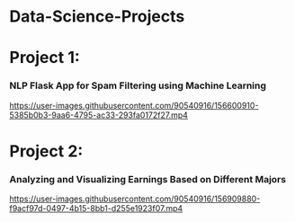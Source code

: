 # **Data-Science-Projects**

# Project 1:
### **NLP Flask App for Spam Filtering using Machine Learning**
https://user-images.githubusercontent.com/90540916/156600910-5385b0b3-9aa6-4795-ac33-293fa0172f27.mp4

# Project 2:
### **Analyzing and Visualizing Earnings Based on Different Majors**
https://user-images.githubusercontent.com/90540916/156909880-f9acf97d-0497-4b15-8bb1-d255e1923f07.mp4



